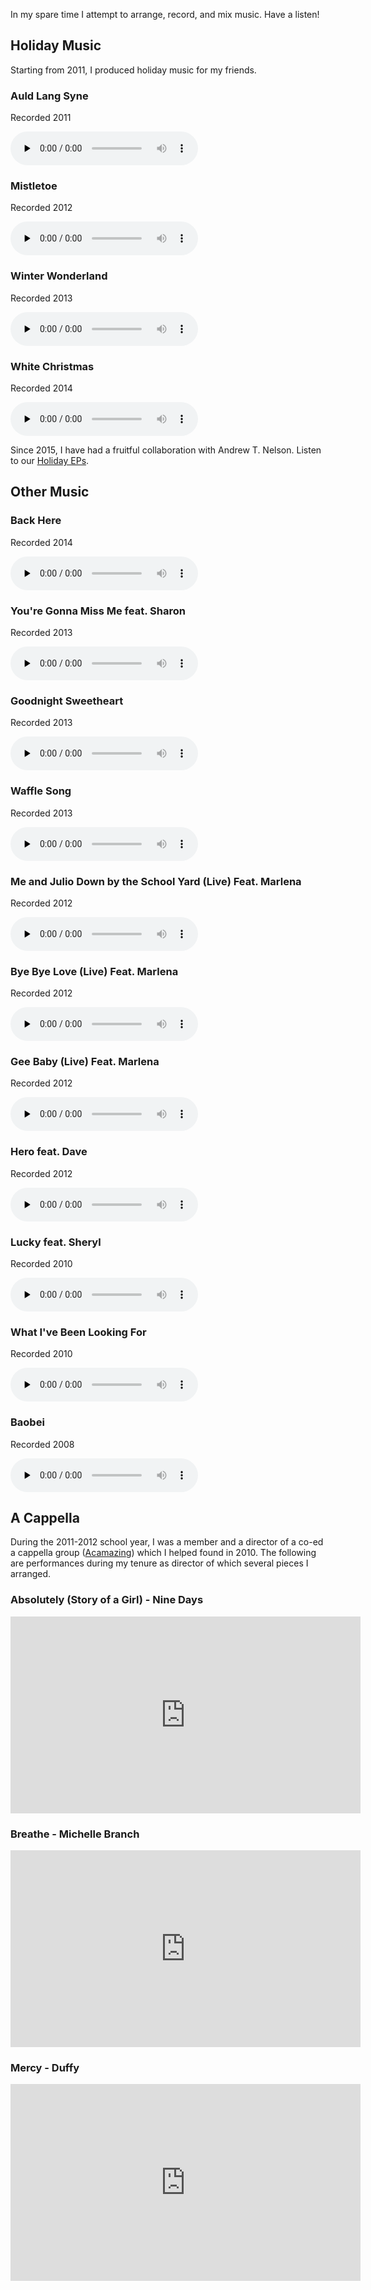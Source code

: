 
In my spare time I attempt to arrange, record, and mix music. Have a listen!

## Holiday Music

Starting from 2011, I produced holiday music for my friends. 

### Auld Lang Syne
Recorded 2011

<audio controls="" preload="none">
  <source src="../mp3/AuldLangSyne.mp3" type="audio/mpeg"> Your browser does not support the audio element.
</audio>

### Mistletoe
Recorded 2012

<audio controls="" preload="none">
  <source src="../mp3/Mistletoe.mp3" type="audio/mpeg"> Your browser does not support the audio element.
</audio>

### Winter Wonderland
Recorded 2013

<audio controls="" preload="none">
  <source src="../mp3/WinterWonderland.mp3" type="audio/mpeg"> Your browser does not support the audio element.
</audio>

### White Christmas
Recorded 2014

<audio controls="" preload="none">
  <source src="../mp3/WhiteChristmas.mp3" type="audio/mpeg"> Your browser does not support the audio element.
</audio>

Since 2015, I have had a fruitful collaboration with Andrew T. Nelson. Listen to our [Holiday EPs](https://mwang87.github.io/MingAndAndrewHoliday/).

## Other Music

### Back Here

Recorded 2014

<audio controls="" preload="none">
  <source src="../mp3/BackHere.mp3" type="audio/mpeg"> Your browser does not support the audio element.
</audio>

### You're Gonna Miss Me feat. Sharon

Recorded 2013

<audio controls="" preload="none">
  <source src="../mp3/You're Gonna Miss Me.mp3" type="audio/mpeg"> Your browser does not support the audio element.
</audio>

### Goodnight Sweetheart

Recorded 2013

<audio controls="" preload="none">
  <source src="../mp3/Goodnight Sweetheart.mp3" type="audio/mpeg"> Your browser does not support the audio element.
</audio>

### Waffle Song

Recorded 2013

<audio controls="" preload="none">
  <source src="../mp3/Waffles.mp3" type="audio/mpeg"> Your browser does not support the audio element.
</audio>

### Me and Julio Down by the School Yard (Live) Feat. Marlena

Recorded 2012

<audio controls="" preload="none">
  <source src="../mp3/Me and Julio.mp3" type="audio/mpeg"> Your browser does not support the audio element.
</audio>

### Bye Bye Love (Live) Feat. Marlena

Recorded 2012

<audio controls="" preload="none">
  <source src="../mp3/Bye Bye Love.mp3" type="audio/mpeg"> Your browser does not support the audio element.
</audio>

### Gee Baby (Live) Feat. Marlena

Recorded 2012

<audio controls="" preload="none">
  <source src="../mp3/Gee Baby.mp3" type="audio/mpeg"> Your browser does not support the audio element.
</audio>

### Hero feat. Dave

Recorded 2012

<audio controls="" preload="none">
  <source src="../mp3/Hero.mp3" type="audio/mpeg"> Your browser does not support the audio element.
</audio>


### Lucky feat. Sheryl

Recorded 2010

<audio controls="" preload="none">
  <source src="../mp3/Lucky.mp3" type="audio/mpeg"> Your browser does not support the audio element.
</audio>


### What I've Been Looking For

Recorded 2010

<audio controls="" preload="none">
  <source src="../mp3/What I've Been Looking For.mp3" type="audio/mpeg"> Your browser does not support the audio element.
</audio>

### Baobei

Recorded 2008

<audio controls="" preload="none">
  <source src="../mp3/Baobei.mp3" type="audio/mpeg"> Your browser does not support the audio element.
</audio>

## A Cappella

During the 2011-2012 school year, I was a member and a director of a co-ed a cappella group ([Acamazing](https://www.youtube.com/channel/UC8tzvu0mYhVS3QoyMXxguSA)) which I helped found in 2010. The following are performances during my tenure as director of which several pieces I arranged.

### Absolutely (Story of a Girl) - Nine Days

<iframe width="560" height="315" src="http://www.youtube.com/embed/XVhXE49LekE" frameborder="0" allowfullscreen></iframe>

### Breathe - Michelle Branch

<iframe width="560" height="315" src="http://www.youtube.com/embed/Pzc2V4rjuI0" frameborder="0" allowfullscreen></iframe>

### Mercy - Duffy

<iframe width="560" height="315" src="http://www.youtube.com/embed/j5kNVfkGUpQ" frameborder="0" allowfullscreen></iframe>
